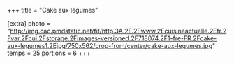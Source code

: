 +++
title = "Cake aux légumes"

[extra]
photo = "http://img.cac.pmdstatic.net/fit/http.3A.2F.2Fwww.2Ecuisineactuelle.2Efr.2Fvar.2Fcui.2Fstorage.2Fimages-versioned.2F718074.2F1-fre-FR.2Fcake-aux-legumes1.2Ejpg/750x562/crop-from/center/cake-aux-legumes.jpg"
temps = 25
portions = 6
+++
